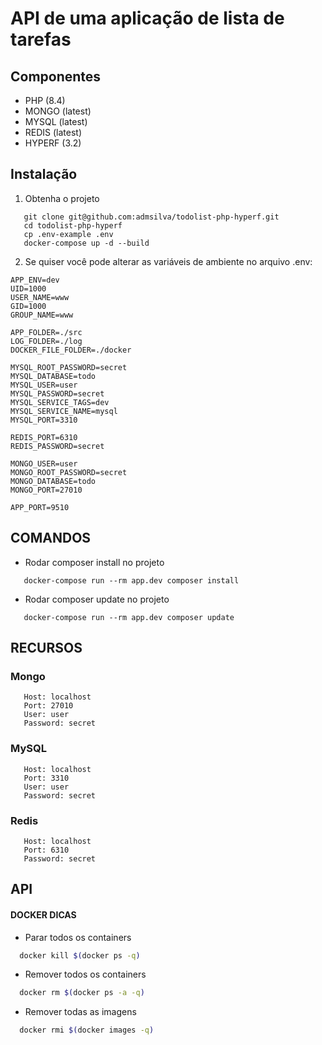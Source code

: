 # API de uma aplicação de lista de tarefas

## Componentes

- PHP (8.4)
- MONGO (latest)
- MYSQL (latest)
- REDIS (latest)
- HYPERF (3.2)

## Instalação

1. Obtenha o projeto

``` 
   git clone git@github.com:admsilva/todolist-php-hyperf.git
   cd todolist-php-hyperf
   cp .env-example .env
   docker-compose up -d --build
```

2. Se quiser você pode alterar as variáveis de ambiente no arquivo .env:

``` 
APP_ENV=dev
UID=1000
USER_NAME=www
GID=1000
GROUP_NAME=www

APP_FOLDER=./src
LOG_FOLDER=./log
DOCKER_FILE_FOLDER=./docker

MYSQL_ROOT_PASSWORD=secret
MYSQL_DATABASE=todo
MYSQL_USER=user
MYSQL_PASSWORD=secret
MYSQL_SERVICE_TAGS=dev
MYSQL_SERVICE_NAME=mysql
MYSQL_PORT=3310

REDIS_PORT=6310
REDIS_PASSWORD=secret

MONGO_USER=user
MONGO_ROOT_PASSWORD=secret
MONGO_DATABASE=todo
MONGO_PORT=27010

APP_PORT=9510
```

## COMANDOS

* Rodar composer install no projeto
```
   docker-compose run --rm app.dev composer install
```

* Rodar composer update no projeto
```
   docker-compose run --rm app.dev composer update
```

## RECURSOS

### Mongo

```
   Host: localhost
   Port: 27010
   User: user
   Password: secret
```

### MySQL

```
   Host: localhost
   Port: 3310
   User: user
   Password: secret
```

### Redis

```
   Host: localhost
   Port: 6310
   Password: secret
```

## API



#### DOCKER DICAS

* Parar todos os containers
```sh
  docker kill $(docker ps -q)
```

* Remover todos os containers
```sh
  docker rm $(docker ps -a -q)
```

* Remover todas as imagens
```sh
  docker rmi $(docker images -q)
```